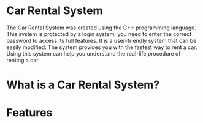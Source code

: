 # Car Rental System

The Car Rental System was created using the C++ programming language. This system is protected by a login system; you need to enter the correct password to access its full features. It is a user-friendly system that can be easily modified. The system provides you with the fastest way to rent a car. Using this system can help you understand the real-life procedure of renting a car

# What is a Car Rental System?

# Features
